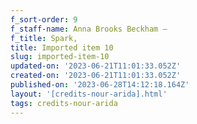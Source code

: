 ```yaml
---
f_sort-order: 9
f_staff-name: Anna Brooks Beckham –
f_title: Spark,
title: Imported item 10
slug: imported-item-10
updated-on: '2023-06-21T11:01:33.052Z'
created-on: '2023-06-21T11:01:33.052Z'
published-on: '2023-06-28T14:12:18.164Z'
layout: '[credits-nour-arida].html'
tags: credits-nour-arida
---
```



